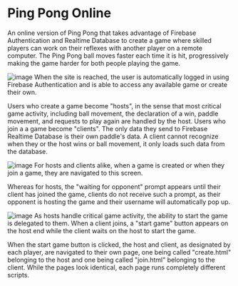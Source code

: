 # Ping Pong Online
An online version of Ping Pong that takes advantage of Firebase Authentication and Realtime Database to create a game where skilled players can work on their reflexes with another player on a remote computer. The Ping Pong ball moves faster each time it is hit, progressively making the game harder for both people playing the game.

![image](https://github.com/jcamille2023/pong/assets/143653842/fa6ac4ea-3426-4286-a473-9dd0c1cf5bbb)
When the site is reached, the user is automatically logged in using Firebase Authentication and is able to access any available game or create their own.


Users who create a game become "hosts", in the sense that most critical game activity, including ball movement, the declaration of a win, paddle movement, and requests to play again are handled by the host.
Users who join a a game become "clients". The only data they send to Firebase Realtime Database is their own paddle's data. A client cannot recognize when they or the host wins or ball movement, it only loads such data from the database.

![image](https://github.com/jcamille2023/pong/assets/143653842/00b117a8-b148-4b6f-92e5-0b511484f2f3)
For hosts and clients alike, when a game is created or when they join a game, they are navigated to this screen.

Whereas for hosts, the "waiting for opponent" prompt appears until their client has joined the game, clients do not receive such a prompt, as their opponent is hosting the game and their username will automatically pop up.

![image](https://github.com/jcamille2023/pong/assets/143653842/5666d13a-26b4-4013-b939-16b565ed5808)
As hosts handle critical game activity, the ability to start the game is delegated to them. When a client joins, a "start game" button appears on the host end while the client waits on the host to start the game.


When the start game button is clicked, the host and client, as designated by each player, are navigated to their own page, one being called "create.html" belonging to the host and one being called "join.html" belonging to the client. While the pages look identical, each page runs completely different scripts.
